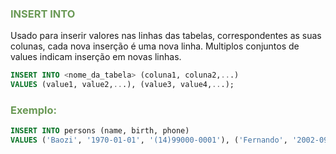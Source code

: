 ### <span style = "color:#6a9955">INSERT INTO  </span>
Usado para inserir valores nas linhas das tabelas, correspondentes as suas colunas, cada nova inserção é uma nova linha.
Multiplos conjuntos de values indicam inserção em novas linhas.
```sql
INSERT INTO <nome_da_tabela> (coluna1, coluna2,...) 
VALUES (value1, value2,...), (value3, value4,...);
```
### <span style = "color:#6a9955">Exemplo:  </span>
```sql
INSERT INTO persons (name, birth, phone) 
VALUES ('Baozi', '1970-01-01', '(14)99000-0001'), ('Fernando', '2002-09-03', '(14)99000-0002');
```
